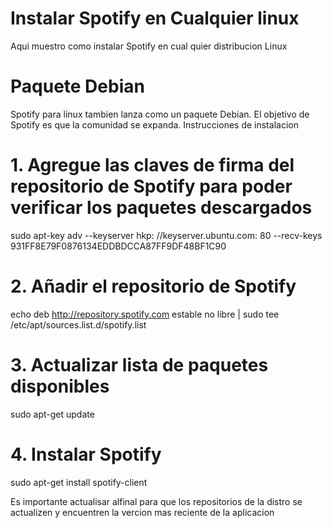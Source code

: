 # Instalar Spotify en Cualquier linux
Aqui muestro como instalar Spotify en cual quier distribucion Linux
# Paquete Debian
Spotify para linux tambien lanza como un paquete Debian.
El objetivo de Spotify es que la comunidad se expanda.
Instrucciones de instalacion
# 1. Agregue las claves de firma del repositorio de Spotify para poder verificar los paquetes descargados
sudo apt-key adv --keyserver hkp: //keyserver.ubuntu.com: 80 --recv-keys 931FF8E79F0876134EDDBDCCA87FF9DF48BF1C90

# 2. Añadir el repositorio de Spotify
echo deb http://repository.spotify.com estable no libre | sudo tee /etc/apt/sources.list.d/spotify.list

# 3. Actualizar lista de paquetes disponibles
sudo apt-get update

# 4. Instalar Spotify
sudo apt-get install spotify-client

Es importante actualisar alfinal para que los repositorios de la distro se actualizen y encuentren la 
vercion mas reciente de la aplicacion

